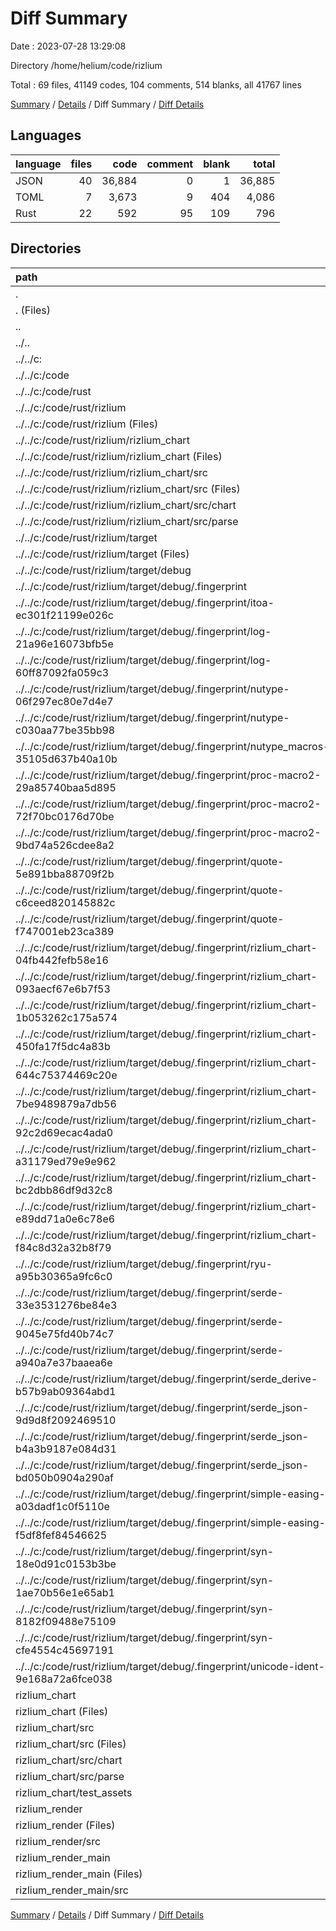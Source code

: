 # Diff Summary

Date : 2023-07-28 13:29:08

Directory /home/helium/code/rizlium

Total : 69 files,  41149 codes, 104 comments, 514 blanks, all 41767 lines

[Summary](results.md) / [Details](details.md) / Diff Summary / [Diff Details](diff-details.md)

## Languages
| language | files | code | comment | blank | total |
| :--- | ---: | ---: | ---: | ---: | ---: |
| JSON | 40 | 36,884 | 0 | 1 | 36,885 |
| TOML | 7 | 3,673 | 9 | 404 | 4,086 |
| Rust | 22 | 592 | 95 | 109 | 796 |

## Directories
| path | files | code | comment | blank | total |
| :--- | ---: | ---: | ---: | ---: | ---: |
| . | 69 | 41,149 | 104 | 514 | 41,767 |
| . (Files) | 2 | 3,639 | 6 | 396 | 4,041 |
| .. | 49 | -623 | -5 | -52 | -680 |
| ../.. | 49 | -623 | -5 | -52 | -680 |
| ../../c: | 49 | -623 | -5 | -52 | -680 |
| ../../c:/code | 49 | -623 | -5 | -52 | -680 |
| ../../c:/code/rust | 49 | -623 | -5 | -52 | -680 |
| ../../c:/code/rust/rizlium | 49 | -623 | -5 | -52 | -680 |
| ../../c:/code/rust/rizlium (Files) | 1 | -5 | 0 | 0 | -5 |
| ../../c:/code/rust/rizlium/rizlium_chart | 9 | -579 | -5 | -52 | -636 |
| ../../c:/code/rust/rizlium/rizlium_chart (Files) | 1 | -11 | -1 | -2 | -14 |
| ../../c:/code/rust/rizlium/rizlium_chart/src | 8 | -568 | -4 | -50 | -622 |
| ../../c:/code/rust/rizlium/rizlium_chart/src (Files) | 3 | -32 | 0 | -7 | -39 |
| ../../c:/code/rust/rizlium/rizlium_chart/src/chart | 4 | -261 | -2 | -26 | -289 |
| ../../c:/code/rust/rizlium/rizlium_chart/src/parse | 1 | -275 | -2 | -17 | -294 |
| ../../c:/code/rust/rizlium/target | 39 | -39 | 0 | 0 | -39 |
| ../../c:/code/rust/rizlium/target (Files) | 1 | -1 | 0 | 0 | -1 |
| ../../c:/code/rust/rizlium/target/debug | 38 | -38 | 0 | 0 | -38 |
| ../../c:/code/rust/rizlium/target/debug/.fingerprint | 38 | -38 | 0 | 0 | -38 |
| ../../c:/code/rust/rizlium/target/debug/.fingerprint/itoa-ec301f21199e026c | 1 | -1 | 0 | 0 | -1 |
| ../../c:/code/rust/rizlium/target/debug/.fingerprint/log-21a96e16073bfb5e | 1 | -1 | 0 | 0 | -1 |
| ../../c:/code/rust/rizlium/target/debug/.fingerprint/log-60ff87092fa059c3 | 1 | -1 | 0 | 0 | -1 |
| ../../c:/code/rust/rizlium/target/debug/.fingerprint/nutype-06f297ec80e7d4e7 | 1 | -1 | 0 | 0 | -1 |
| ../../c:/code/rust/rizlium/target/debug/.fingerprint/nutype-c030aa77be35bb98 | 1 | -1 | 0 | 0 | -1 |
| ../../c:/code/rust/rizlium/target/debug/.fingerprint/nutype_macros-35105d637b40a10b | 1 | -1 | 0 | 0 | -1 |
| ../../c:/code/rust/rizlium/target/debug/.fingerprint/proc-macro2-29a85740baa5d895 | 1 | -1 | 0 | 0 | -1 |
| ../../c:/code/rust/rizlium/target/debug/.fingerprint/proc-macro2-72f70bc0176d70be | 1 | -1 | 0 | 0 | -1 |
| ../../c:/code/rust/rizlium/target/debug/.fingerprint/proc-macro2-9bd74a526cdee8a2 | 1 | -1 | 0 | 0 | -1 |
| ../../c:/code/rust/rizlium/target/debug/.fingerprint/quote-5e891bba88709f2b | 1 | -1 | 0 | 0 | -1 |
| ../../c:/code/rust/rizlium/target/debug/.fingerprint/quote-c6ceed820145882c | 1 | -1 | 0 | 0 | -1 |
| ../../c:/code/rust/rizlium/target/debug/.fingerprint/quote-f747001eb23ca389 | 1 | -1 | 0 | 0 | -1 |
| ../../c:/code/rust/rizlium/target/debug/.fingerprint/rizlium_chart-04fb442fefb58e16 | 1 | -1 | 0 | 0 | -1 |
| ../../c:/code/rust/rizlium/target/debug/.fingerprint/rizlium_chart-093aecf67e6b7f53 | 1 | -1 | 0 | 0 | -1 |
| ../../c:/code/rust/rizlium/target/debug/.fingerprint/rizlium_chart-1b053262c175a574 | 1 | -1 | 0 | 0 | -1 |
| ../../c:/code/rust/rizlium/target/debug/.fingerprint/rizlium_chart-450fa17f5dc4a83b | 1 | -1 | 0 | 0 | -1 |
| ../../c:/code/rust/rizlium/target/debug/.fingerprint/rizlium_chart-644c75374469c20e | 1 | -1 | 0 | 0 | -1 |
| ../../c:/code/rust/rizlium/target/debug/.fingerprint/rizlium_chart-7be9489879a7db56 | 1 | -1 | 0 | 0 | -1 |
| ../../c:/code/rust/rizlium/target/debug/.fingerprint/rizlium_chart-92c2d69ecac4ada0 | 1 | -1 | 0 | 0 | -1 |
| ../../c:/code/rust/rizlium/target/debug/.fingerprint/rizlium_chart-a31179ed79e9e962 | 1 | -1 | 0 | 0 | -1 |
| ../../c:/code/rust/rizlium/target/debug/.fingerprint/rizlium_chart-bc2dbb86df9d32c8 | 1 | -1 | 0 | 0 | -1 |
| ../../c:/code/rust/rizlium/target/debug/.fingerprint/rizlium_chart-e89dd71a0e6c78e6 | 1 | -1 | 0 | 0 | -1 |
| ../../c:/code/rust/rizlium/target/debug/.fingerprint/rizlium_chart-f84c8d32a32b8f79 | 1 | -1 | 0 | 0 | -1 |
| ../../c:/code/rust/rizlium/target/debug/.fingerprint/ryu-a95b30365a9fc6c0 | 1 | -1 | 0 | 0 | -1 |
| ../../c:/code/rust/rizlium/target/debug/.fingerprint/serde-33e3531276be84e3 | 1 | -1 | 0 | 0 | -1 |
| ../../c:/code/rust/rizlium/target/debug/.fingerprint/serde-9045e75fd40b74c7 | 1 | -1 | 0 | 0 | -1 |
| ../../c:/code/rust/rizlium/target/debug/.fingerprint/serde-a940a7e37baaea6e | 1 | -1 | 0 | 0 | -1 |
| ../../c:/code/rust/rizlium/target/debug/.fingerprint/serde_derive-b57b9ab09364abd1 | 1 | -1 | 0 | 0 | -1 |
| ../../c:/code/rust/rizlium/target/debug/.fingerprint/serde_json-9d9d8f2092469510 | 1 | -1 | 0 | 0 | -1 |
| ../../c:/code/rust/rizlium/target/debug/.fingerprint/serde_json-b4a3b9187e084d31 | 1 | -1 | 0 | 0 | -1 |
| ../../c:/code/rust/rizlium/target/debug/.fingerprint/serde_json-bd050b0904a290af | 1 | -1 | 0 | 0 | -1 |
| ../../c:/code/rust/rizlium/target/debug/.fingerprint/simple-easing-a03dadf1c0f5110e | 1 | -1 | 0 | 0 | -1 |
| ../../c:/code/rust/rizlium/target/debug/.fingerprint/simple-easing-f5df8fef84546625 | 1 | -1 | 0 | 0 | -1 |
| ../../c:/code/rust/rizlium/target/debug/.fingerprint/syn-18e0d91c0153b3be | 1 | -1 | 0 | 0 | -1 |
| ../../c:/code/rust/rizlium/target/debug/.fingerprint/syn-1ae70b56e1e65ab1 | 1 | -1 | 0 | 0 | -1 |
| ../../c:/code/rust/rizlium/target/debug/.fingerprint/syn-8182f09488e75109 | 1 | -1 | 0 | 0 | -1 |
| ../../c:/code/rust/rizlium/target/debug/.fingerprint/syn-cfe4554c45697191 | 1 | -1 | 0 | 0 | -1 |
| ../../c:/code/rust/rizlium/target/debug/.fingerprint/unicode-ident-9e168a72a6fce038 | 1 | -1 | 0 | 0 | -1 |
| rizlium_chart | 13 | 37,800 | 86 | 126 | 38,012 |
| rizlium_chart (Files) | 1 | 15 | 1 | 5 | 21 |
| rizlium_chart/src | 11 | 862 | 85 | 120 | 1,067 |
| rizlium_chart/src (Files) | 4 | 221 | 17 | 27 | 265 |
| rizlium_chart/src/chart | 6 | 310 | 65 | 36 | 411 |
| rizlium_chart/src/parse | 1 | 331 | 3 | 57 | 391 |
| rizlium_chart/test_assets | 1 | 36,923 | 0 | 1 | 36,924 |
| rizlium_render | 3 | 324 | 16 | 41 | 381 |
| rizlium_render (Files) | 1 | 29 | 2 | 3 | 34 |
| rizlium_render/src | 2 | 295 | 14 | 38 | 347 |
| rizlium_render_main | 2 | 9 | 1 | 3 | 13 |
| rizlium_render_main (Files) | 1 | 6 | 1 | 2 | 9 |
| rizlium_render_main/src | 1 | 3 | 0 | 1 | 4 |

[Summary](results.md) / [Details](details.md) / Diff Summary / [Diff Details](diff-details.md)